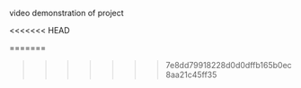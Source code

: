 video demonstration of project

<<<<<<< HEAD




=======
>>>>>>> 7e8dd79918228d0d0dffb165b0ec8aa21c45ff35
